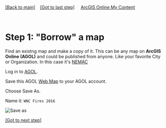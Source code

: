 [[Back to main]](github.md)&nbsp;&nbsp;&nbsp;&nbsp;[[Got to last step]](GitHub_resources.md)
&nbsp;&nbsp;&nbsp;&nbsp;[ArcGIS Online My Content](http://www.arcgis.com/home/content.html)

&nbsp;

# Step 1: "Borrow" a map 

Find an existng map and make a copy of it.  This can be any map on **ArcGIS Online (AGOL)** and could be published from anyone. Like your favorite City or Organization. In this case it's [NEMAC](https://nemac.unca.edu/)

Log in to [AGOL](https://www.arcgis.com/home/signin.html).

Save this AGOL [Web Map](http://www.arcgis.com/home/webmap/viewer.html?webmap=7a1f7ebd8d7f429b94335e8890561c4d) to your AGOL account.

Choose Save As.

Name it: `WNC Fires 2016`

![Save as](https://docs.google.com/uc?id=0BykF_bN9fsvITXBKVWozUXRYRFk)

[[Got to next step]](GitHub_step2.md)
